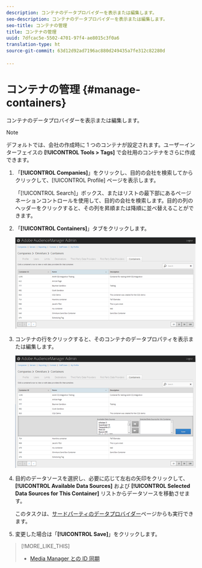 ```yaml
---
description: コンテナのデータプロバイダーを表示または編集します。
seo-description: コンテナのデータプロバイダーを表示または編集します。
seo-title: コンテナの管理
title: コンテナの管理
uuid: 7dfcac5e-5502-4701-97f4-ae8015c3f0a6
translation-type: ht
source-git-commit: 63d12d92ad7196ac880d249435a7fe312c82280d

---
```



# コンテナの管理 {#manage-containers}

コンテナのデータプロバイダーを表示または編集します。

<!-- t_containers.xml -->

>[!NOTE]
>
>デフォルトでは、会社の作成時に 1 つのコンテナが設定されます。ユーザーインターフェイスの **[!UICONTROL Tools > Tags]** で会社用のコンテナをさらに作成できます。

1. 「**[!UICONTROL Companies]**」をクリックし、目的の会社を検索してからクリックして、[!UICONTROL Profile] ページを表示します。

   「[!UICONTROL Search]」ボックス、またはリストの最下部にあるページネーションコントロールを使用して、目的の会社を検索します。目的の列のヘッダーをクリックすると、その列を昇順または降順に並べ替えることができます。

1. 「**[!UICONTROL Containers]**」タブをクリックします。

   ![](assets/containers.png)

1. コンテナの行をクリックすると、そのコンテナのデータプロパティを表示または編集します。

   ![手順の結果](assets/containers_edit.png)

1. 目的のデータソースを選択し、必要に応じて左右の矢印をクリックして、**[!UICONTROL Available Data Sources]** および **[!UICONTROL Selected Data Sources for This Container]** リストからデータソースを移動させます。

   このタスクは、[サードパーティのデータプロバイダー](../companies/admin-third-party-providers.md#task_E942DD674D794BA6B8EFD52FD866E689)ページからも実行できます。

1. 変更した場合は「**[!UICONTROL Save]**」をクリックします。

>[!MORE_LIKE_THIS]
>
>* [Media Manager との ID 同期](../companies/admin-amo-sync.md#concept_2B5537233DAA4860B3503B344F937D83)


